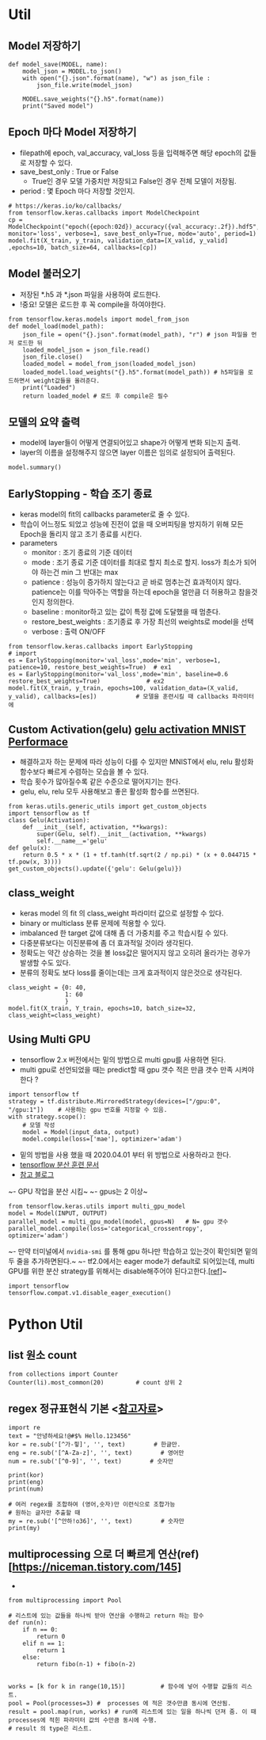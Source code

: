 # Util


## Model 저장하기
```{Python}
def model_save(MODEL, name):
    model_json = MODEL.to_json()
    with open("{}.json".format(name), "w") as json_file : 
        json_file.write(model_json)
    
    MODEL.save_weights("{}.h5".format(name))
    print("Saved model")
```
## Epoch 마다 Model 저장하기
- filepath에 epoch, val_accuracy, val_loss 등을 입력해주면 해당 epoch의 값들로 저장할 수 있다.
- save_best_only : True or False
    - True인 경우 모델 가중치만 저장되고 False인 경우 전체 모델이 저장됨.
- period : 몇 Epoch 마다 저장할 것인지.
```
# https://keras.io/ko/callbacks/
from tensorflow.keras.callbacks import ModelCheckpoint    
cp = ModelCheckpoint("epoch({epoch:02d})_accuracy({val_accuracy:.2f}).hdf5", monitor='loss', verbose=1, save_best_only=True, mode='auto', period=1)
model.fit(X_train, y_train, validation_data=[X_valid, y_valid] ,epochs=10, batch_size=64, callbacks=[cp])

```


## Model 불러오기
- 저장된 *.h5 과  *.json 파일을 사용하여 로드한다.
- !중요! 모델은 로드한 후 꼭 compile을 하여야한다.
```
from tensorflow.keras.models import model_from_json 
def model_load(model_path):
    json_file = open("{}.json".format(model_path), "r") # json 파일을 먼저 로드한 뒤
    loaded_model_json = json_file.read() 
    json_file.close()
    loaded_model = model_from_json(loaded_model_json)
    loaded_model.load_weights("{}.h5".format(model_path)) # h5파일을 로드하면서 weight값들을 올려준다.
    print("Loaded")
    return loaded_model # 로드 후 compile은 필수

```

## 모델의 요약 출력
- model에 layer들이 어떻게 연결되어있고 shape가 어떻게 변화 되는지 출력.
- layer의 이름을 설정해주지 않으면 layer 이름은 임의로 설정되어 출력된다.
```
model.summary()
```

## EarlyStopping - 학습 조기 종료
- keras model의 fit의 callbacks parameter로 줄 수 있다.
- 학습이 어느정도 되었고 성능에 진전이 없을 때 오버피팅을 방지하기 위해 모든 Epoch을 돌리지 않고 조기 종료를 시킨다.
- parameters
    - monitor : 조기 종료의 기준 데이터
    - mode : 조기 종료 기준 데이터를 최대로 할지 최소로 할지. loss가 최소가 되어야 하는건 min 그 반대는 max
    - patience : 성능이 증가하지 않는다고 곧 바로 멈추는건 효과적이지 않다. patience는 이를 막아주는 역할을 하는데 epoch을 얼만큼 더 허용하고 참을것인지 정의한다. 
    - baseline : monitor하고 있는 값이 특정 값에 도달했을 때 멈춘다.
    - restore_best_weights : 조기종료 후 가장 최선의 weights로 model을 선택
    - verbose : 출력 ON/OFF
```
from tensorflow.keras.callbacks import EarlyStopping                                                  # import
es = EarlyStopping(monitor='val_loss',mode='min', verbose=1, patience=10, restore_best_weights=True)  # ex1
es = EarlyStopping(monitor='val_loss',mode='min', baseline=0.6 restore_best_weights=True)             # ex2
model.fit(X_train, y_train, epochs=100, validation_data=(X_valid, y_valid), callbacks=[es])           # 모델을 훈련시킬 때 callbacks 파라미터에 
```
## Custom Activation(gelu) [gelu activation MNIST Performace](https://data-newbie.tistory.com/376)
- 해결하고자 하는 문제에 따라 성능이 다를 수 있지만 MNIST에서 elu, relu 활성화 함수보다 빠르게 수렴하는 모습을 볼 수 있다.
- 학습 횟수가 많아질수록 같은 수준으로 떨어지기는 한다.
- gelu, elu, relu 모두 사용해보고 좋은 활성화 함수를 쓰면된다.

```
from keras.utils.generic_utils import get_custom_objects
import tensorflow as tf
class Gelu(Activation):
    def __init__(self, activation, **kwargs):
        super(Gelu, self).__init__(activation, **kwargs)
        self.__name__='gelu'
def gelu(x):
    return 0.5 * x * (1 + tf.tanh(tf.sqrt(2 / np.pi) * (x + 0.044715 * tf.pow(x, 3))))
get_custom_objects().update({'gelu': Gelu(gelu)})
```


## class_weight
- keras model 의 fit 의 class_weight 파라미터 값으로 설정할 수 있다.
- binary or multiclass 분류 문제에 적용할 수 있다.
- imbalanced 한 target 값에 대해 좀 더 가중치를 주고 학습시킬 수 있다.
- 다중분류보다는 이진분류에 좀 더 효과적일 것이라 생각된다.
- 정확도는 약간 상승하는 것을 볼  loss값은 떨어지지 않고 오히려 올라가는 경우가 발생할 수도 있다.
- 분류의 정확도 보다 loss를 줄이는데는 크게 효과적이지 않은것으로 생각된다.
```{python}
class_weight = {0: 40,
                1: 60
                }
model.fit(X_train, Y_train, epochs=10, batch_size=32, class_weight=class_weight)
```

## Using Multi GPU
- tensorflow 2.x 버전에서는 밑의 방법으로 multi gpu를 사용하면 된다.
- multi gpu로 선언되었을 때는 predict할 때 gpu 갯수 적은 만큼 갯수 만족 시켜야 한다 ? 
```
import tensorflow tf
strategy = tf.distribute.MirroredStrategy(devices=["/gpu:0", "/gpu:1"])    # 사용하는 gpu 번호를 지정할 수 있음.
with strategy.scope():
    # 모델 작성
    model = Model(input_data, output)
    model.compile(loss=['mae'], optimizer='adam')
```
- 밑의 방법을 사용 했을 때 2020.04.01 부터 위 방법으로 사용하라고 한다.
- [tensorflow 분산 훈련 문서](https://www.tensorflow.org/guide/distributed_training?hl=ko)
- [참고 블로그](https://hwiyong.tistory.com/96)

~- GPU 작업을 분산 시킴~
~- gpus는 2 이상~
```
from tensorflow.keras.utils import multi_gpu_model
model = Model(INPUT, OUTPUT)
parallel_model = multi_gpu_model(model, gpus=N)   # N= gpu 갯수
parallel_model.compile(loss='categorical_crossentropy', optimizer='adam')
```
~- 만약 터미널에서 ```nvidia-smi``` 를 통해 gpu 하나만 학습하고 있는것이 확인되면 밑의 두 줄을 추가하면된다.~
~- tf2.0에서는 eager mode가 default로 되어있는데, multi GPU를 위한 분산 strategy를 위해서는 disable해주어야 된다고한다.[[ref]](https://lv99.tistory.com/12)~
```
import tensorflow
tensorflow.compat.v1.disable_eager_execution()
```
 
 # Python Util
 
 ## list 원소 count
 ```
from collections import Counter
Counter(li).most_common(20)         # count 상위 2
 ```
## regex 정규표현식 기본 <[참고자료](http://pythonstudy.xyz/python/article/401-%EC%A0%95%EA%B7%9C-%ED%91%9C%ED%98%84%EC%8B%9D-Regex)>
```
import re
text = "안녕하세요!@#$% Hello.123456"
kor = re.sub('[^가-힣]', '', text)        # 한글만.
eng = re.sub('[^A-Za-z]', '', text)        # 영어만
num = re.sub('[^0-9]', '', text)        # 숫자만

print(kor)
print(eng)
print(num)

# 여러 regex를 조합하여 (영어,숫자)만 이런식으로 조합가능
# 원하는 글자만 추출할 때
my = re.sub('[^안하!o36]', '', text)        # 숫자만
print(my)
```

## multiprocessing 으로 더 빠르게 연산(ref)[https://niceman.tistory.com/145]
- 
```
from multiprocessing import Pool

# 리스트에 있는 값들을 하나씩 받아 연산을 수행하고 return 하는 함수
def run(n):
    if n == 0:
        return 0
    elif n == 1:
        return 1
    else:
        return fibo(n-1) + fibo(n-2)
   

works = [k for k in range(10,15)]          # 함수에 넣어 수행할 값들의 리스트.
pool = Pool(processes=3) #  processes 에 적은 갯수만큼 동시에 연산됨.
result = pool.map(run, works) # run에 리스트에 있는 일을 하나씩 던져 줌. 이 때 processes에 적힌 파라미터 값의 수만큼 동시에 수행.
# result 의 type은 리스트.

```


